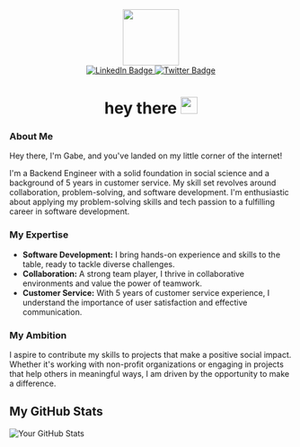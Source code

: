 <div id="header" align="center">
  <img src="https://media.giphy.com/media/v1.Y2lkPTc5MGI3NjExaDdsYTUwcDdnZXh0b3k0Z21iMHIycW9qbDltaW80ZXF5eG1taDYydSZlcD12MV9pbnRlcm5hbF9naWZfYnlfaWQmY3Q9Zw/F855szZFwU5nMdQTP0/giphy.gif" width="100"/>
<div id="badges">
  <a href="www.linkedin.com/in/gabrieltt">
    <img src="https://img.shields.io/badge/LinkedIn-blue?style=for-the-badge&logo=linkedin&logoColor=white" alt="LinkedIn Badge"/>
  </a>
<a href="https://twitter.com/gt_codez">
    <img src="https://img.shields.io/badge/Twitter-blue?style=for-the-badge&logo=twitter&logoColor=white" alt="Twitter Badge"/>
  </a>
</div>
<img src="https://komarev.com/ghpvc/?username=your-github-username&style=flat-square&color=blue" alt=""/>
<h1>
  hey there
  <img src="https://media.giphy.com/media/hvRJCLFzcasrR4ia7z/giphy.gif" width="30px"/>
</h1>
</div>


### About Me

Hey there, I'm Gabe, and you've landed on my little corner of the internet!

I'm a Backend Engineer with a solid foundation in social science and a background of 5 years in customer service. My skill set revolves around collaboration, problem-solving, and software development. I'm enthusiastic about applying my problem-solving skills and tech passion to a fulfilling career in software development.

### My Expertise

- **Software Development:** I bring hands-on experience and skills to the table, ready to tackle diverse challenges.
- **Collaboration:** A strong team player, I thrive in collaborative environments and value the power of teamwork.
- **Customer Service:** With 5 years of customer service experience, I understand the importance of user satisfaction and effective communication.

### My Ambition

I aspire to contribute my skills to projects that make a positive social impact. Whether it's working with non-profit organizations or engaging in projects that help others in meaningful ways, I am driven by the opportunity to make a difference.

## My GitHub Stats

![Your GitHub Stats](https://github-readme-stats.vercel.app/api?username=gabe-torres&show_icons=true&theme=radical)



